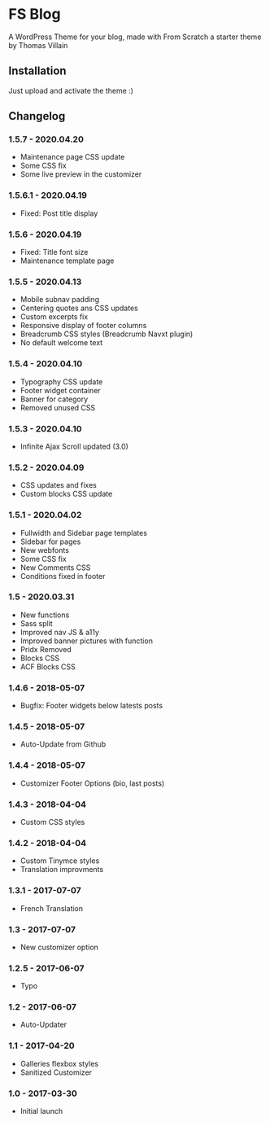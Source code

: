 # FS Blog

A WordPress Theme for your blog, made with From Scratch a starter theme by Thomas Villain

## Installation

Just upload and activate the theme :)

## Changelog

### 1.5.7 - 2020.04.20
* Maintenance page CSS update
* Some CSS fix
* Some live preview in the customizer

### 1.5.6.1 - 2020.04.19
* Fixed: Post title display

### 1.5.6 - 2020.04.19
* Fixed: Title font size
* Maintenance template page

### 1.5.5 - 2020.04.13
* Mobile subnav padding
* Centering quotes ans CSS updates
* Custom excerpts fix
* Responsive display of footer columns
* Breadcrumb CSS styles (Breadcrumb Navxt plugin)
* No default welcome text

### 1.5.4 - 2020.04.10
* Typography CSS update
* Footer widget container
* Banner for category
* Removed unused CSS

### 1.5.3 - 2020.04.10
* Infinite Ajax Scroll updated (3.0)

### 1.5.2 - 2020.04.09
* CSS updates and fixes
* Custom blocks CSS update

### 1.5.1 - 2020.04.02
* Fullwidth and Sidebar page templates
* Sidebar for pages
* New webfonts
* Some CSS fix
* New Comments CSS
* Conditions fixed in footer

### 1.5 - 2020.03.31
* New functions
* Sass split
* Improved nav JS & a11y
* Improved banner pictures with function
* Pridx Removed
* Blocks CSS
* ACF Blocks CSS

### 1.4.6 - 2018-05-07
* Bugfix: Footer widgets below latests posts

### 1.4.5 - 2018-05-07
* Auto-Update from Github

### 1.4.4 - 2018-05-07
* Customizer Footer Options (bio, last posts)

### 1.4.3 - 2018-04-04
* Custom CSS styles

### 1.4.2 - 2018-04-04
* Custom Tinymce styles
* Translation improvments

### 1.3.1 - 2017-07-07
* French Translation

### 1.3 - 2017-07-07
* New customizer option

### 1.2.5 - 2017-06-07
* Typo

### 1.2 - 2017-06-07
* Auto-Updater

### 1.1 - 2017-04-20
* Galleries flexbox styles
* Sanitized Customizer

### 1.0 - 2017-03-30
* Initial launch
